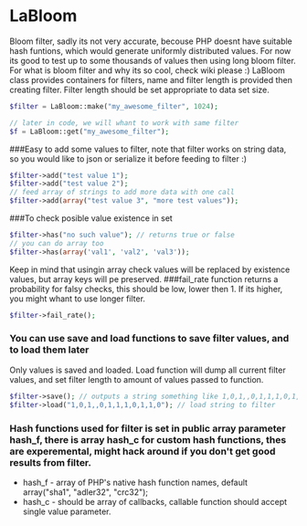 LaBloom
=======

Bloom filter, sadly its not very accurate, becouse PHP doesnt have suitable hash funtions, which would generate uniformly distributed values. 
For now its good to test up to some thousands of values then using long bloom filter.
For what is bloom filter and why its so cool, check wiki please :)
LaBloom class provides containers for filters, name and filter length is provided then creating filter.
Filter length should be set appropriate to data set size.
```php
$filter = LaBloom::make("my_awesome_filter", 1024);

// later in code, we will whant to work with same filter
$f = LaBloom::get("my_awesome_filter");
```
###Easy to add some values to filter, note that filter works on string data, so you would like to json or serialize it before feeding to filter :)
```php
$filter->add("test value 1");
$filter->add("test value 2");
// feed array of strings to add more data with one call
$filter->add(array("test value 3", "more test values"));
```
###To check posible value existence in set
```php
$filter->has("no such value"); // returns true or false
// you can do array too
$filter->has(array('val1', 'val2', 'val3'));
```
Keep in mind that usingin array check values will be replaced by existence values, but array keys will pe preserved.
###fail_rate function returns a probability for falsy checks, this should be low, lower then 1. If its higher, you might whant to use longer filter.
```php
$filter->fail_rate();
```
### You can use save and load functions to save filter values, and to load them later
Only values is saved and loaded. Load function will dump all current filter values, and set filter length to amount of values passed to function.
```php
$filter->save(); // outputs a string something like 1,0,1,,0,1,1,1,0,1,1,0
$filter->load("1,0,1,,0,1,1,1,0,1,1,0"); // load string to filter
```

### Hash functions used for filter is set in public array parameter hash_f, there is array hash_c for custom hash functions, thes are experemental, might hack around if you don't get good results from filter.
- hash_f - array of PHP's native hash function names, default array("sha1", "adler32", "crc32");
- hash_c - should be array of callbacks, callable function should accept single value parameter.